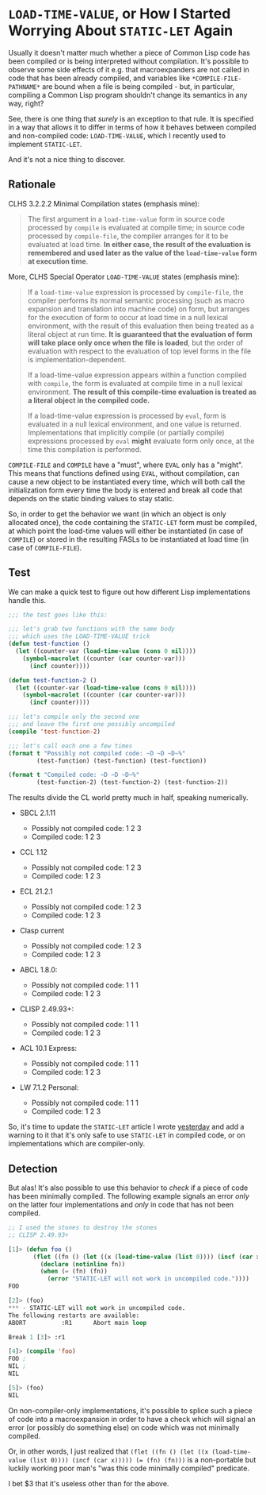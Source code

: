 # `LOAD-TIME-VALUE`, or How I Started Worrying About `STATIC-LET` Again

Usually it doesn't matter much whether a piece of Common Lisp code has been compiled or is being interpreted without compilation. It's possible to observe some side effects of it e.g. that macroexpanders are not called in code that has been already compiled, and variables like `*COMPILE-FILE-PATHNAME*` are bound when a file is being compiled - but, in particular, compiling a Common Lisp program shouldn't change its semantics in any way, right?

See, there is one thing that *surely* is an exception to that rule. It is specified in a way that allows it to differ in terms of how it behaves between compiled and non-compiled code: `LOAD-TIME-VALUE`, which I recently used to implement `STATIC-LET`.

And it's not a nice thing to discover.

## Rationale

CLHS 3.2.2.2 Minimal Compilation states (emphasis mine):

> The first argument in a `load-time-value` form in source code processed by `compile` is evaluated at compile time; in source code processed by `compile-file`, the compiler arranges for it to be evaluated at load time. **In either case, the result of the evaluation is remembered and used later as the value of the `load-time-value` form at execution time**.

More, CLHS Special Operator `LOAD-TIME-VALUE` states (emphasis mine):

>  If a `load-time-value` expression is processed by `compile-file`, the compiler performs its normal semantic processing (such as macro expansion and translation into machine code) on form, but arranges for the execution of form to occur at load time in a null lexical environment, with the result of this evaluation then being treated as a literal object at run time. **It is guaranteed that the evaluation of form will take place only once when the file is loaded**, but the order of evaluation with respect to the evaluation of top level forms in the file is implementation-dependent.
>
> If a load-time-value expression appears within a function compiled with `compile`, the form is evaluated at compile time in a null lexical environment. **The result of this compile-time evaluation is treated as a literal object in the compiled code.** 
>
> If a load-time-value expression is processed by `eval`, form is evaluated in a null lexical environment, and one value is returned. Implementations that implicitly compile (or partially compile) expressions processed by `eval` **might** evaluate form only once, at the time this compilation is performed.

`COMPILE-FILE` and `COMPILE` have a "must", where `EVAL` only has a "might". This means that functions defined using `EVAL`, without compilation, can cause a new object to be instantiated every time, which will both call the initialization form every time the body is entered and break all code that depends on the static binding values to stay static.

So, in order to get the behavior we want (in which an object is only allocated once), the code containing the `STATIC-LET` form must be compiled, at which point the load-time values will either be instantiated (in case of `COMPILE`) or stored in the resulting FASLs to be instantiated at load time (in case of `COMPILE-FILE`).

## Test

We can make a quick test to figure out how different Lisp implementations handle this.

```lisp
;;; the test goes like this:

;;; let's grab two functions with the same body
;;; which uses the LOAD-TIME-VALUE trick
(defun test-function ()
  (let ((counter-var (load-time-value (cons 0 nil))))
    (symbol-macrolet ((counter (car counter-var)))
      (incf counter))))

(defun test-function-2 ()
  (let ((counter-var (load-time-value (cons 0 nil))))
    (symbol-macrolet ((counter (car counter-var)))
      (incf counter))))

;;; let's compile only the second one
;;; and leave the first one possibly uncompiled
(compile 'test-function-2)

;;; let's call each one a few times
(format t "Possibly not compiled code: ~D ~D ~D~%"
        (test-function) (test-function) (test-function))

(format t "Compiled code: ~D ~D ~D~%"
        (test-function-2) (test-function-2) (test-function-2))
```

The results divide the CL world pretty much in half, speaking numerically.

* SBCL 2.1.11
  * Possibly not compiled code: 1 2 3
  * Compiled code: 1 2 3
* CCL 1.12
  * Possibly not compiled code: 1 2 3
  * Compiled code: 1 2 3
* ECL 21.2.1
  * Possibly not compiled code: 1 2 3
  * Compiled code: 1 2 3
* Clasp current
  * Possibly not compiled code: 1 2 3
  * Compiled code: 1 2 3

* ABCL 1.8.0:
  * Possibly not compiled code: 1 1 1
  * Compiled code: 1 2 3
* CLISP 2.49.93+:
  * Possibly not compiled code: 1 1 1
  * Compiled code: 1 2 3
* ACL 10.1 Express:
  * Possibly not compiled code: 1 1 1
  * Compiled code: 1 2 3
* LW 7.1.2 Personal:
  * Possibly not compiled code: 1 1 1
  * Compiled code: 1 2 3

So, it's time to update the `STATIC-LET` article I wrote [yesterday](https://github.com/phoe/articles/blob/main/2022-01-29-static-let/README.md) and add a warning to it that it's only safe to use `STATIC-LET` in compiled code, or on implementations which are compiler-only.

## Detection

But alas! It's also possible to use this behavior to *check* if a piece of code has been minimally compiled. The following example signals an error *only* on the latter four implementations and *only* in code that has not been compiled.

```lisp
;; I used the stones to destroy the stones
;; CLISP 2.49.93+

[1]> (defun foo ()
       (flet ((fn () (let ((x (load-time-value (list 0)))) (incf (car x)))))
         (declare (notinline fn))
         (when (= (fn) (fn))
           (error "STATIC-LET will not work in uncompiled code."))))
FOO

[2]> (foo)
*** - STATIC-LET will not work in uncompiled code.
The following restarts are available:
ABORT          :R1      Abort main loop

Break 1 [3]> :r1

[4]> (compile 'foo)
FOO ;
NIL ;
NIL

[5]> (foo)
NIL
```

On non-compiler-only implementations, it's possible to splice such a piece of code into a macroexpansion in order to have a check which will signal an error (or possibly do something else) on code which was not minimally compiled.

Or, in other words, I just realized that `(flet ((fn () (let ((x (load-time-value (list 0)))) (incf (car x))))) (= (fn) (fn)))` is a non-portable but luckily working poor man's "was this code minimally compiled" predicate.

I bet $3 that it's useless other than for the above.
